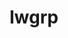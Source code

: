 ---
title: "lwgrp"
layout: cache
categories: [package, develop-2023-05-18]
meta: {"versions": ["1.0.5"], "compilers": ["gcc@=11.1.0", "gcc@=11.3.0", "gcc@=7.5.0", "oneapi@=2023.0.0"], "oss": ["ubuntu18.04", "ubuntu20.04", "ubuntu22.04"], "platforms": ["linux"], "targets": ["ppc64le", "x86_64", "x86_64_v3"], "stacks": ["e4s", "e4s-oneapi", "e4s-power", "radiuss", "root", "tutorial"], "num_specs": 5, "num_specs_by_stack": {"root": 5, "radiuss": 1, "e4s-power": 1, "e4s-oneapi": 1, "e4s": 1, "tutorial": 1}}
spec_details: [{"hash": "r2qv4mkicokevpdhap3nbuy3q7k7ecza", "compiler": "gcc@=7.5.0", "versions": ["1.0.5"], "os": "ubuntu18.04", "platform": "linux", "target": "x86_64_v3", "variants": ["build_system=autotools", "+shared"], "stacks": ["root", "radiuss"], "size": "-", "tarball": "https://binaries.spack.io/develop-2023-05-18/build_cache/linux-ubuntu18.04-x86_64_v3/gcc-7.5.0/lwgrp-1.0.5/linux-ubuntu18.04-x86_64_v3-gcc-7.5.0-lwgrp-1.0.5-r2qv4mkicokevpdhap3nbuy3q7k7ecza.spack"}, {"hash": "2mnbvheaumvoavapdimhano6znvecos5", "compiler": "gcc@=11.1.0", "versions": ["1.0.5"], "os": "ubuntu20.04", "platform": "linux", "target": "ppc64le", "variants": ["build_system=autotools", "+shared"], "stacks": ["e4s-power", "root"], "size": "-", "tarball": "https://binaries.spack.io/develop-2023-05-18/build_cache/linux-ubuntu20.04-ppc64le/gcc-11.1.0/lwgrp-1.0.5/linux-ubuntu20.04-ppc64le-gcc-11.1.0-lwgrp-1.0.5-2mnbvheaumvoavapdimhano6znvecos5.spack"}, {"hash": "pdsxsdtjiq4wla2k5tvztb7ea3lrv4c7", "compiler": "oneapi@=2023.0.0", "versions": ["1.0.5"], "os": "ubuntu20.04", "platform": "linux", "target": "x86_64", "variants": ["build_system=autotools", "+shared"], "stacks": ["root", "e4s-oneapi"], "size": "-", "tarball": "https://binaries.spack.io/develop-2023-05-18/build_cache/linux-ubuntu20.04-x86_64/oneapi-2023.0.0/lwgrp-1.0.5/linux-ubuntu20.04-x86_64-oneapi-2023.0.0-lwgrp-1.0.5-pdsxsdtjiq4wla2k5tvztb7ea3lrv4c7.spack"}, {"hash": "d5poynywfr4gdc5htw4pgjy5vnhuudsu", "compiler": "gcc@=11.1.0", "versions": ["1.0.5"], "os": "ubuntu20.04", "platform": "linux", "target": "x86_64_v3", "variants": ["build_system=autotools", "+shared"], "stacks": ["e4s", "root"], "size": "-", "tarball": "https://binaries.spack.io/develop-2023-05-18/build_cache/linux-ubuntu20.04-x86_64_v3/gcc-11.1.0/lwgrp-1.0.5/linux-ubuntu20.04-x86_64_v3-gcc-11.1.0-lwgrp-1.0.5-d5poynywfr4gdc5htw4pgjy5vnhuudsu.spack"}, {"hash": "w6d7hxlkkrvcfgd4g6g7yykuxqo7zvbl", "compiler": "gcc@=11.3.0", "versions": ["1.0.5"], "os": "ubuntu22.04", "platform": "linux", "target": "x86_64_v3", "variants": ["build_system=autotools", "+shared"], "stacks": ["tutorial", "root"], "size": "-", "tarball": "https://binaries.spack.io/develop-2023-05-18/build_cache/linux-ubuntu22.04-x86_64_v3/gcc-11.3.0/lwgrp-1.0.5/linux-ubuntu22.04-x86_64_v3-gcc-11.3.0-lwgrp-1.0.5-w6d7hxlkkrvcfgd4g6g7yykuxqo7zvbl.spack"}]
---